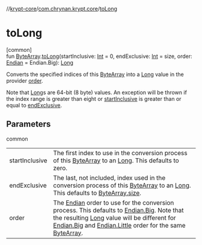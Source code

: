 //[krypt-core](../../index.md)/[com.chrynan.krypt.core](index.md)/[toLong](to-long.md)

# toLong

[common]\
fun [ByteArray](https://kotlinlang.org/api/latest/jvm/stdlib/kotlin/-byte-array/index.html).[toLong](to-long.md)(startInclusive: [Int](https://kotlinlang.org/api/latest/jvm/stdlib/kotlin/-int/index.html) = 0, endExclusive: [Int](https://kotlinlang.org/api/latest/jvm/stdlib/kotlin/-int/index.html) = size, order: [Endian](-endian/index.md) = Endian.Big): [Long](https://kotlinlang.org/api/latest/jvm/stdlib/kotlin/-long/index.html)

Converts the specified indices of this [ByteArray](https://kotlinlang.org/api/latest/jvm/stdlib/kotlin/-byte-array/index.html) into a [Long](https://kotlinlang.org/api/latest/jvm/stdlib/kotlin/-long/index.html) value in the provider [order](to-long.md).

Note that [Long](https://kotlinlang.org/api/latest/jvm/stdlib/kotlin/-long/index.html)s are 64-bit (8 byte) values. An exception will be thrown if the index range is greater than eight or [startInclusive](to-long.md) is greater than or equal to [endExclusive](to-long.md).

## Parameters

common

| | |
|---|---|
| startInclusive | The first index to use in the conversion process of this [ByteArray](https://kotlinlang.org/api/latest/jvm/stdlib/kotlin/-byte-array/index.html) to an [Long](https://kotlinlang.org/api/latest/jvm/stdlib/kotlin/-long/index.html). This defaults to zero. |
| endExclusive | The last, not included, index used in the conversion process of this [ByteArray](https://kotlinlang.org/api/latest/jvm/stdlib/kotlin/-byte-array/index.html) to an [Long](https://kotlinlang.org/api/latest/jvm/stdlib/kotlin/-long/index.html). This defaults to [ByteArray.size](https://kotlinlang.org/api/latest/jvm/stdlib/kotlin/-byte-array/size.html). |
| order | The [Endian](-endian/index.md) order to use for the conversion process. This defaults to [Endian.Big](-endian/-big/index.md). Note that the resulting [Long](https://kotlinlang.org/api/latest/jvm/stdlib/kotlin/-long/index.html) value will be different for [Endian.Big](-endian/-big/index.md) and [Endian.Little](-endian/-little/index.md) order for the same [ByteArray](https://kotlinlang.org/api/latest/jvm/stdlib/kotlin/-byte-array/index.html). |
